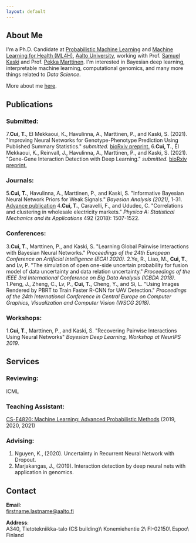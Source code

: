 ```yaml
---
layout: default
---
```


## About Me
 I'm a Ph.D. Candidate at [Probabilistic Machine Learning](https://research.cs.aalto.fi/pml/) and [Machine Learning for Health (ML4H)](https://users.ics.aalto.fi/~pemartti/), [Aalto University](http://www.aalto.fi/en/), working with Prof. [Samuel Kaski](https://people.aalto.fi/samuel.kaski) and Prof. [Pekka Marttinen](https://users.ics.aalto.fi/~pemartti/). I'm interested in Bayesian deep learning, interpretable machine learning, computational genomics, and many more things related to _Data Science_.

More about me [here](./more_about_me.html).

## Publications

### Submitted:
7.**Cui, T.**, El Mekkaoui, K., Havulinna, A., Marttinen, P., and Kaski, S. (2021). "Improving Neural Networks for Genotype-Phenotype Prediction Using Published Summary Statistics." _submitted._ [bioRxiv preprint.](https://www.biorxiv.org/content/10.1101/2021.11.09.467937v1)
6.**Cui, T.**, El Mekkaoui, K., Reinvall, J., Havulinna, A., Marttinen, P., and Kaski, S. (2021). "Gene-Gene Interaction Detection with Deep Learning." _submitted._ [bioRxiv preprint.](https://www.biorxiv.org/content/10.1101/2021.03.12.435063v1)

### Journals:
5.**Cui, T.**, Havulinna, A., Marttinen, P., and Kaski, S. "Informative Bayesian Neural Network Priors for Weak Signals." _Bayesian Analysis (2021)_, 1-31. [Advance publication](https://projecteuclid.org/journals/bayesian-analysis/advance-publication/Informative-Bayesian-Neural-Network-Priors-for-Weak-Signals/10.1214/21-BA1291.full)
4.**Cui, T.**, Caravelli, F., and Ududec, C. "Correlations and clustering in wholesale electricity markets." _Physica A: Statistical Mechanics and its Applications_ 492 (2018): 1507-1522.

### Conferences:
3.**Cui, T.**, Marttinen, P., and Kaski, S. "Learning Global Pairwise Interactions with Bayesian Neural Networks." _Proceedings of the 24th European Conference on Artificial Intelligence (ECAI 2020)_.
2.Ye, R., Liao, M., **Cui, T.**, and Lv, P. "The simulation of open one-side uncertain probability for fusion model of data uncertainty and data relation uncertainty." _Proceedings of the IEEE 3rd International Conference on Big Data Analysis (ICBDA 2018)_.
1.Peng, J., Zheng, C., Lv, P., **Cui, T.**, Cheng, Y., and Si, L. "Using Images Rendered by PBRT to Train Faster R-CNN for UAV Detection." _Proceedings of the 24th International Conference in Central Europe on Computer Graphics, Visualization and Computer Vision (WSCG 2018)_.

### Workshops:
1.**Cui, T.**, Marttinen, P., and Kaski, S. "Recovering Pairwise Interactions Using Neural Networks" _Bayesian Deep Learning, Workshop at NeurIPS 2019_.

## Services
### Reviewing:
ICML

### Teaching Assistant:
[CS-E4820: Machine Learning: Advanced Probabilistic Methods](https://mycourses.aalto.fi/course/view.php?id=24365) (2019, 2020, 2021)

### Advising:
1. Nguyen, K., (2020). Uncertainty in Recurrent Neural Network with Dropout.
2. Marjakangas, J., (2019). Interaction detection by deep neural nets with application in genomics.


## Contact
**Email**:   
[firstname.lastname@aalto.fi](mailto:tianyu.cui@aalto.fi)

**Address**:   
A340, Tietotekniikka-talo (CS building)\\
Konemiehentie 2\\
FI-02150\\
Espoo\\
Finland  
